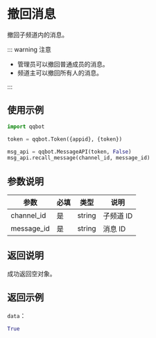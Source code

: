 # 撤回消息 <Badge text="v2.1.0" />

撤回子频道内的消息。

::: warning 注意

- 管理员可以撤回普通成员的消息。
- 频道主可以撤回所有人的消息。

:::

## 使用示例

```python
import qqbot

token = qqbot.Token({appid}, {token})

msg_api = qqbot.MessageAPI(token, False)  
msg_api.recall_message(channel_id, message_id)
```

## 参数说明

| 参数      | 必填 | 类型   | 说明                             |
| --------- | ---- | ------ | -------------------------------- |
| channel_id | 是   | string | 子频道 ID |
| message_id | 是   | string | 消息 ID  |

## 返回说明

成功返回空对象。

## 返回示例

`data`：

```python
True
```
